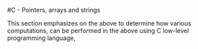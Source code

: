 #C - Pointers, arrays and strings

This section emphasizes on the above to determine how various computations,
can be performed in the above using C low-level programming language,



